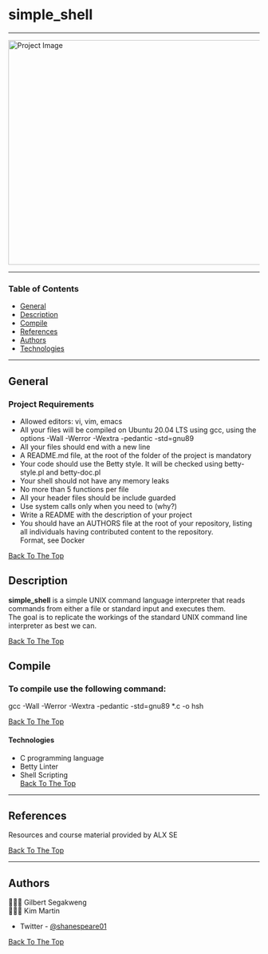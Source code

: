 # simple_shell

---

<img src="https://s3.amazonaws.com/intranet-projects-files/holbertonschool-low_level_programming/235/shell.jpeg" alt="Project Image" width="800" height="450" align="center">


---

### Table of Contents

- [General](#general)
- [Description](#description)
- [Compile](#compile)
- [References](#references)
- [Authors](#authors)
- [Technologies](#technologies)

---
## General 
### Project Requirements

- Allowed editors: vi, vim, emacs  
- All your files will be compiled on Ubuntu 20.04 LTS using gcc, using the options -Wall -Werror -Wextra -pedantic -std=gnu89  
- All your files should end with a new line  
- A README.md file, at the root of the folder of the project is mandatory  
- Your code should use the Betty style. It will be checked using betty-style.pl and betty-doc.pl  
- Your shell should not have any memory leaks  
- No more than 5 functions per file  
- All your header files should be include guarded  
- Use system calls only when you need to (why?)  
- Write a README with the description of your project  
- You should have an AUTHORS file at the root of your repository, listing all individuals having contributed content to the repository.  
Format, see Docker  

[Back To The Top](#simple_shell)

## Description

<b>simple_shell</b> is a simple UNIX command language interpreter that reads commands from either a file or standard input and executes them.  
The goal is to replicate the workings of the standard UNIX command line interpreter as best we can.  

[Back To The Top](#simple_shell)

## Compile
### To compile use the following command:  
gcc -Wall -Werror -Wextra -pedantic -std=gnu89 *.c -o hsh  

[Back To The Top](#simple_shell)

#### Technologies

- C programming language  
- Betty Linter
- Shell Scripting  
[Back To The Top](#simple_shell)

---
## References
Resources and course material provided by ALX SE

[Back To The Top](#simple_shell)

---

## Authors
👨🏽‍💻 Gilbert Segakweng  
👩🏽‍💻 Kim Martin  

- Twitter - [@shanespeare01](https://twitter.com/shanespeare01)


[Back To The Top](#simple_shell)
